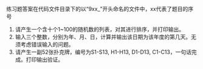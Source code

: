 练习题答案在代码文件目录下的以“9xx_”开头命名的文件中，xx代表了题目的序号

1. 请产生一个含十个1~100的随机数的列表，对其进行排序，并打印输出。
2. 输入三个整数，分别为年、月、日，计算并输出该日期为该年度的第几天。无须考虑错误输入的问题。
3. 请产生一副52张扑克牌，编号为S1-S13, H1-H13, D1-D13, C1-C13，一句话完成。打印输出验证。
